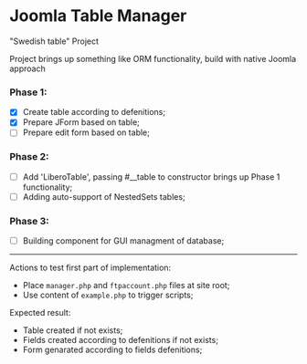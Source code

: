 # Joomla Table Manager
"Swedish table" Project

Project brings up something like ORM functionality, build with native Joomla approach

### Phase 1:
- [x] Create table according to defenitions;
- [x] Prepare JForm based on table;
- [ ] Prepare edit form based on table;

### Phase 2:
- [ ] Add 'LiberoTable', passing #__table to constructor brings up Phase 1 functionality;
- [ ] Adding auto-support of NestedSets tables;

### Phase 3:
- [ ] Building component for GUI managment of database;
___

Actions to test first part of implementation:

- Place `manager.php` and `ftpaccount.php` files at site root;
- Use content of `example.php` to trigger scripts;
 
Expected result:
- Table created if not exists;
- Fields created according to defenitions if not exists;
- Form genarated according to fields defenitions;

